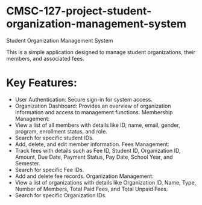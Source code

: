 # CMSC-127-project-student-organization-management-system

Student Organization Management System

This is a simple application designed to manage student organizations, their members, and associated fees.

# Key Features:

- User Authentication: Secure sign-in for system access.
- Organization Dashboard: Provides an overview of organization information and access to management functions.
Membership Management:
- View a list of all members with details like ID, name, email, gender, program, enrollment status, and role.
- Search for specific student IDs.
- Add, delete, and edit member information.
Fees Management:
- Track fees with details such as Fee ID, Student ID, Organization ID, Amount, Due Date, Payment Status, Pay Date, School Year, and Semester.
- Search for specific Fee IDs.
- Add and delete fee records.
Organization Management:
- View a list of organizations with details like Organization ID, Name, Type, Number of Members, Total Paid Fees, and Total Unpaid Fees.
- Search for specific Organization IDs.